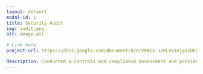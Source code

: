 ```yaml
---
layout: default
modal-id: 1
title: Security Audit
img: audit.png
alt: image-alt

# Link here.
project-url: https://docs.google.com/document/d/e/2PACX-1vRLVV1mjgicQEU90uKq2x9niBRuUGDOGLU8Tcwhj8D7fKliUzf_9YQ5V8_cfD8nYxH4z3QLU0aBgUrZ/pub

description: Conducted a controls and compliance assessment and provided recommendations to company stakeholders to mitigate risks and avoid fines based on best practices for NIST CSF, PCI DSS, GDPR, SOC 1 & SOC 2.
---
```

